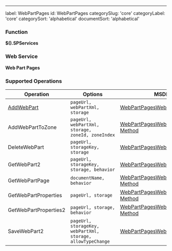 ---
label: WebPartPages
id: WebPartPages
categorySlug: 'core'
categoryLabel: 'core'
categorySort: 'alphabetical'
documentSort: 'alphabetical'

### Function

**$().SPServices**

### Web Service

**Web Part Pages**

### Supported Operations

| Operation | Options | MSDN Documentation | Introduced |
| --------- | ------- | ------------------ | ---------- |
| [AddWebPart](/docs/core/api/WebPartPages.AddWebPart) | `pageUrl, webPartXml, storage` | [WebPartPagesWebService.AddWebPart Method](http://msdn.microsoft.com/en-us/library/ms774670.aspx) | [0.5.0](http://spservices.codeplex.com/Release/ProjectReleases.aspx?ReleaseId=34865) |
| AddWebPartToZone | `pageUrl, webPartXml, storage, zoneId, zoneIndex` | [WebPartPagesWebService.AddWebPartToZone Method](http://msdn.microsoft.com/en-us/library/aa979720(v=office.12).aspx) |  [0.7.2](http://spservices.codeplex.com/releases/view/81401) |
| DeleteWebPart | `pageUrl, storageKey, storage ` | [WebPartPagesWebService.DeleteWebPart Method](http://msdn.microsoft.com/en-us/library/ms774622(v=office.12).aspx)  | [2014.02](https://spservices.codeplex.com/releases/view/119578) |
| GetWebPart2 | `pageUrl, storageKey, storage, behavior` | [WebPartPagesWebService.GetWebPart2 Method](http://msdn.microsoft.com/en-us/library/aa979489.aspx) | [0.2.8](http://spservices.codeplex.com/Release/ProjectReleases.aspx?ReleaseId=32071) |
| GetWebPartPage | `documentName, behavior` | [WebPartPagesWebService.GetWebPartPage Method](http://msdn.microsoft.com/en-us/library/ms772651.aspx) | [0.2.8](http://spservices.codeplex.com/Release/ProjectReleases.aspx?ReleaseId=32071) |
| GetWebPartProperties | `pageUrl, storage` | [WebPartPagesWebService.GetWebPartProperties Method](http://msdn.microsoft.com/en-us/library/ms772724.aspx) | [0.4.5](http://spservices.codeplex.com/Release/ProjectReleases.aspx?ReleaseId=35706) |
| GetWebPartProperties2 | `pageUrl, storage, behavior` | [WebPartPagesWebService.GetWebPartProperties2 Method](http://msdn.microsoft.com/en-us/library/aa979659.aspx) | [0.2.8](http://spservices.codeplex.com/Release/ProjectReleases.aspx?ReleaseId=32071) |
| SaveWebPart2 | `pageUrl, storageKey, webPartXml, storage, allowTypeChange` | [WebPartPagesWebService.SaveWebPart2 Method](http://msdn.microsoft.com/en-us/library/ms774675(v=office.12).aspx) | [2014.02](https://spservices.codeplex.com/releases/view/119578) |